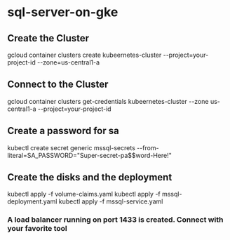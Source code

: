 # sql-server-on-gke

## Create the Cluster
gcloud container clusters create kubeernetes-cluster --project=your-project-id --zone=us-central1-a

## Connect to the Cluster
gcloud container clusters get-credentials kubeernetes-cluster --zone us-central1-a --project=your-project-id

## Create a password for sa
kubectl create secret generic mssql-secrets --from-literal=SA_PASSWORD="Super-secret-pa$$word-Here!"

## Create the disks and the deployment
kubectl apply -f volume-claims.yaml
kubectl apply -f mssql-deployment.yaml
kubectl apply -f mssql-service.yaml

### A load balancer running on port 1433 is created. Connect with your favorite tool
